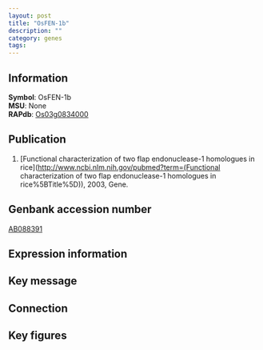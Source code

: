 ```yaml
---
layout: post
title: "OsFEN-1b"
description: ""
category: genes
tags: 
---
```


## Information
__Symbol__: OsFEN-1b  
__MSU__: None  
__RAPdb__: [Os03g0834000](http://rapdb.dna.affrc.go.jp/viewer/gbrowse_details/irgsp1?name=Os03g0834000)  

## Publication
1. [Functional characterization of two flap endonuclease-1 homologues in rice](http://www.ncbi.nlm.nih.gov/pubmed?term=(Functional characterization of two flap endonuclease-1 homologues in rice%5BTitle%5D)), 2003, Gene.

## Genbank accession number
[AB088391](http://www.ncbi.nlm.nih.gov/nuccore/AB088391)

## Expression information

## Key message

## Connection

## Key figures


